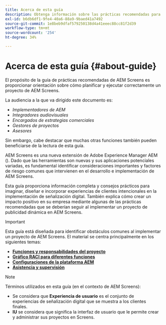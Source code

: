 ```yaml
---
title: Acerca de esta guía
description: Obtenga información sobre las prácticas recomendadas para proyectos de AEM Screens para planificar y ejecutar proyectos, desde información estratégica y de diseño hasta implementación y asistencia posterior.
exl-id: b6db6df1-9fe4-40a6-88a9-9baed41a7492
source-git-commit: 1e8beb9dfaf579250138d4a41eeec88cc81f2d39
workflow-type: tm+mt
source-wordcount: '254'
ht-degree: 34%

---
```


# Acerca de esta guía {#about-guide}

El propósito de la guía de prácticas recomendadas de AEM Screens es proporcionar orientación sobre cómo planificar y ejecutar correctamente un proyecto de AEM Screens.

La audiencia a la que va dirigido este documento es:

* *Implementadores de AEM*
* *Integradores audiovisuales*
* *Encargados de estrategias comerciales*
* *Gestores de proyectos*
* *Asesores*

Sin embargo, cabe destacar que muchas otras funciones también pueden beneficiarse de la lectura de esta guía.

AEM Screens es una nueva extensión de Adobe Experience Manager AEM (). Dado que las herramientas son nuevas y sus aplicaciones potenciales variadas, es fundamental identificar consideraciones importantes y factores de riesgo comunes que intervienen en el desarrollo e implementación de AEM Screens.

Esta guía proporciona información completa y consejos prácticos para imaginar, diseñar e incorporar experiencias de clientes intencionales en la implementación de señalización digital. También explica cómo crear un impacto positivo en su empresa mediante algunas de las prácticas recomendadas que se deberían seguir al implementar un proyecto de publicidad dinámica en AEM Screens.

>[!IMPORTANT]
>
> Esta guía está diseñada para identificar obstáculos comunes al implementar un proyecto de AEM Screens. El material se centra principalmente en los siguientes temas:
>
> * **[Funciones y responsabilidades del proyecto](roles-responsibilities.md)**
> * **[Gráfico RACI para diferentes funciones](roles-responsibilities.md#raci-chart)**
> * **[Configuraciones de la plataforma AEM](aem-platform-configurations.md)**
> * **[Asistencia y supervisión](support-monitoring.md)**

>[!NOTE]
>
> Términos utilizados en esta guía (en el contexto de AEM Screens):
>
> * Se considera que **Experiencia de usuario** es el conjunto de experiencias de señalización digital que se muestra a los clientes finales.
> * **IU** se considera que significa la interfaz de usuario que le permite crear y administrar sus proyectos en Screens.
